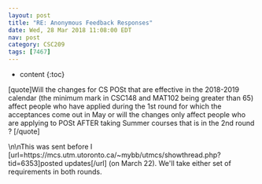 ```yaml
---
layout: post
title: "RE: Anonymous Feedback Responses"
date: Wed, 28 Mar 2018 11:08:00 EDT
nav: post
category: CSC209
tags: [7467]
---
```


* content
{:toc}

[quote]Will the changes for CS POSt that are effective in the 2018-2019 calendar (the minimum mark in CSC148 and MAT102 being greater than 65) affect people who have applied during the 1st round for which the acceptances come out in May or will the changes only affect people who are applying to POSt AFTER taking Summer courses that is in the 2nd round ? [/quote]
<!-- more -->
<p>\n\nThis was sent before I [url=https://mcs.utm.utoronto.ca/~mybb/utmcs/showthread.php?tid=6353]posted updates[/url] (on March 22). We'll take either set of requirements in both rounds.</p>
